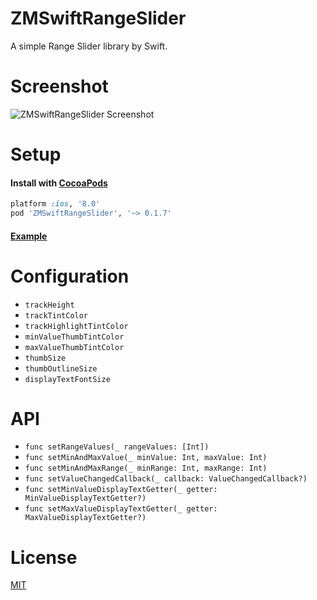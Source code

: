 # ZMSwiftRangeSlider
A simple Range Slider library by Swift.

# Screenshot

![ZMSwiftRangeSlider Screenshot](Screenshot.gif)

# Setup

#### Install with [CocoaPods](http://cocoapods.org/)

```ruby
platform :ios, '8.0'
pod 'ZMSwiftRangeSlider', '~> 0.1.7'
```

#### [Example](Example/Example/ViewController.swift)

# Configuration

* `trackHeight`
* `trackTintColor`
* `trackHighlightTintColor`
* `minValueThumbTintColor`
* `maxValueThumbTintColor`
* `thumbSize`
* `thumbOutlineSize`
* `displayTextFontSize`

# API

* `func setRangeValues(_ rangeValues: [Int])`
* `func setMinAndMaxValue(_ minValue: Int, maxValue: Int)`
* `func setMinAndMaxRange(_ minRange: Int, maxRange: Int)`
* `func setValueChangedCallback(_ callback: ValueChangedCallback?)`
* `func setMinValueDisplayTextGetter(_ getter: MinValueDisplayTextGetter?)`
* `func setMaxValueDisplayTextGetter(_ getter: MaxValueDisplayTextGetter?)`

# License

[MIT](LICENSE)